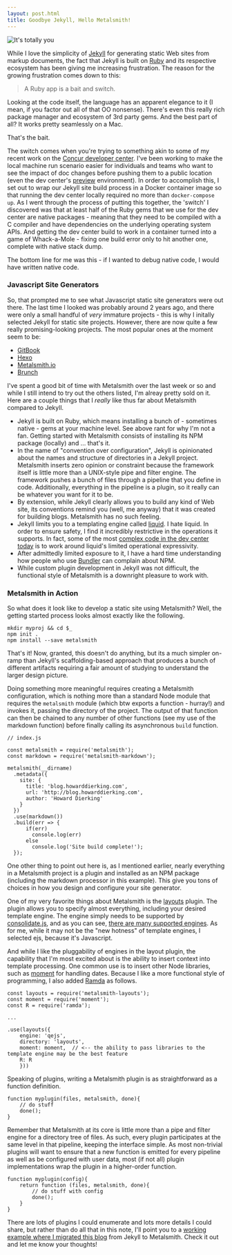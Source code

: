 ```yaml
---
layout: post.html
title: Goodbye Jekyll, Hello Metalsmith!
---
```


![It's totally you](/images/its-not-me.png)

While I love the simplicity of [Jekyll](https://jekyllrb.com/) for generating static Web sites from markup documents, the fact that Jekyll is built on [Ruby](https://www.ruby-lang.org/en/) and its respective ecosystem has been giving me increasing frustration. The reason for the growing frustration comes down to this:

> A Ruby app is a bait and switch.

Looking at the code itself, the language has an apparent elegance to it (I mean, if you factor out all of that OO nonsense). There's even this really rich package manager and ecosystem of 3rd party gems. And the best part of all? It works pretty seamlessly on a Mac.

That's the bait.

The switch comes when you're trying to something akin to some of my recent work on the [Concur developer center](https://developer.concur.com). I've been working to make the local machine run scenario easier for individuals and teams who want to see the impact of doc changes before pushing them to a public location (even the dev center's [preview](https://preview.developer.concur.com) environment). In order to accomplish this, I set out to wrap our Jekyll site build process in a Docker container image so that running the dev center locally required no more than `docker-compose up`. As I went through the process of putting this together, the 'switch' I discovered was that at least half of the Ruby gems that we use for the dev center are native packages - meaning that they need to be compiled with a C compiler and have dependencies on the underlying operating system APIs. And getting the dev center build to work in a container turned into a game of Whack-a-Mole - fixing one build error only to hit another one, complete with native stack dump.

The bottom line for me was this - if I wanted to debug native code, I would have written native code.

### Javascript Site Generators

So, that prompted me to see what Javascript static site generators were out there. The last time I looked was probably around 2 years ago, and there were only a small handful of _very_ immature projects - this is why I initally selected Jekyll for static site projects. However, there are now quite a few really promising-looking projects. The most popular ones at the moment seem to be:

* [GitBook](https://www.gitbook.com/)
* [Hexo](https://hexo.io/)
* [Metalsmith.io](http://www.metalsmith.io/)
* [Brunch](https://github.com/brunch/brunch)

I've spent a good bit of time with Metalsmith over the last week or so and while I still intend to try out the others listed, I'm alreay pretty sold on it. Here are a couple things that I _really_ like thus far about Metalsmith compared to Jekyll.

* Jekyll is built on Ruby, which means installing a bunch of - sometimes native - gems at your machine level. See above rant for why I'm not a fan. Getting started with Metalsmith consists of installing its NPM package (locally) and ... that's it.
* In the name of "convention over configuration", Jekyll is opinionated about the names and structure of directories in a Jekyll project. Metalsmith inserts zero opinion or constraint because the framework itself is little more than a UNIX-style pipe and filter engine. The framework pushes a bunch of files through a pipeline that you define in code. Additionally, everything in the pipeline is a plugin, so it really can be whatever you want for it to be. 
* By extension, while Jekyll clearly allows you to build any kind of Web site, its conventions remind you (well, me anyway) that it was created for building blogs. Metalsmith has no such feeling.
* Jekyll limits you to a templating engine called [liquid](https://shopify.github.io/liquid/). I hate liquid. In order to ensure safety, I find it incredibly restrictive in the operations it supports. In fact, some of the most [complex code in the dev center today](https://github.com/concur/developer.concur.com/blob/preview/_includes/left-navigation.html) is to work around liquid's limited operational expressivity.
* After admittedly limited exposure to it, I have a hard time understanding how people who use [Bundler](http://bundler.io/) can complain about NPM.
* While custom plugin development in Jekyll was not difficult, the functional style of Metalsmith is a downright pleasure to work with.

### Metalsmith in Action

So what does it look like to develop a static site using Metalsmith? Well, the getting started process looks almost exactly like the following.

```
mkdir myproj && cd $_
npm init . 
npm install --save metalsmith
```

That's it! Now, granted, this doesn't do anything, but its a much simpler on-ramp than Jekyll's scaffolding-based approach that produces a bunch of different artifacts requiring a fair amount of studying to understand the larger design picture.

Doing something more meaningful requires creating a Metalsmith configuration, which is nothing more than a standard Node module that requires the `metalsmith` module (which btw exports a function - hurray!) and invokes it, passing the directory of the project. The output of that function can then be chained to any number of other functions (see my use of the markdown function) before finally calling its asynchronous `build` function. 

```
// index.js

const metalsmith = require('metalsmith');
const markdown = require('metalsmith-markdown');

metalsmith(__dirname)
  .metadata({
    site: {
      title: 'blog.howarddierking.com',
      url: 'http://blog.howarddierking.com',
      author: 'Howard Dierking'
    }
  })
  .use(markdown())
  .build(err => {
	  if(err)
	    console.log(err)
	  else
	    console.log('Site build complete!');
  });
```

One other thing to point out here is, as I mentioned earlier, nearly everything in a Metalsmith project is a plugin and installed as an NPM package (including the markdown processor in this example). This give you tons of choices in how you design and configure your site generator.

One of my very favorite things about Metalsmith is the [layouts](https://github.com/superwolff/metalsmith-layouts) plugin. The plugin allows you to specify almost everything, including your desired template engine. The engine simply needs to be supported by [consolidate.js](https://github.com/tj/consolidate.js), and as you can see, [there are many supported engines](https://github.com/tj/consolidate.js#supported-template-engines). As for me, while it may not be the "new hotness" of template engines, I selected ejs, because it's Javascript.

And while I like the pluggability of engines in the layout plugin, the capability that I'm most excited about is the ability to insert context into template processing. One common use is to insert other Node libraries, such as [moment](http://momentjs.com/) for handling dates. Because I like a more functional style of programming, I also added [Ramda](http://ramdajs.com/) as follows.

```
const layouts = require('metalsmith-layouts');
const moment = require('moment');
const R = require('ramda');

...

.use(layouts({
	engine: 'qejs',
	directory: 'layouts',
	moment: moment,  // <-- the ability to pass libraries to the template engine may be the best feature
	R: R
	}))
```

Speaking of plugins, writing a Metalsmith plugin is as straightforward as a function definition.

```
function myplugin(files, metalsmith, done){
	// do stuff
	done();
}
```

Remember that Metalsmith at its core is little more than a pipe and filter engine for a directory tree of files. As such, every plugin participates at the same level in that pipeline, keeping the interface simple. As most non-trivial plugins will want to ensure that a new function is emitted for every pipeline as well as be configured with user data, most (if not all) plugin implementations wrap the plugin in a higher-order function.

```
function myplugin(config){
	return function (files, metalsmith, done){
		// do stuff with config
		done();
	}
}
```

There are lots of plugins I could enumerate and lots more details I could share, but rather than do all that in this note, I'll point you to a [working example where I migrated this blog](https://github.com/howarddierking/blog.howarddierking.com/tree/6-metalsmith) from Jekyll to Metalsmith. Check it out and let me know your thoughts!
